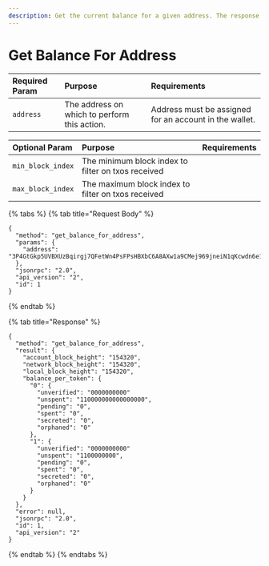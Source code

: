 ```yaml
---
description: Get the current balance for a given address. The response will have a map of the total values for each token_id that is present at that address. If no tokens are found at that address, the map will be empty. Orphaned will always be 0 for addresses.
---
```


# Get Balance For Address

| Required Param | Purpose | Requirements |
| :--- | :--- | :--- |
| `address` | The address on which to perform this action. | Address must be assigned for an account in the wallet. |

| Optional Param | Purpose | Requirements |
| :--- | :--- | :--- |
| `min_block_index` | The minimum block index to filter on txos received | |
| `max_block_index` | The maximum block index to filter on txos received | |

{% tabs %}
{% tab title="Request Body" %}
```text
{
  "method": "get_balance_for_address",
  "params": {
    "address": "3P4GtGkp5UVBXUzBqirgj7QFetWn4PsFPsHBXbC6A8AXw1a9CMej969jneiN1qKcwdn6e1VtD64EruGVSFQ8wHk5xuBHndpV9WUGQ78vV7Z"
  },
  "jsonrpc": "2.0",
  "api_version": "2",
  "id": 1
}
```
{% endtab %}

{% tab title="Response" %}
```text
{
  "method": "get_balance_for_address",
  "result": {
    "account_block_height": "154320",
    "network_block_height": "154320",
    "local_block_height": "154320",
    "balance_per_token": {
      "0": {
        "unverified": "0000000000"
        "unspent": "110000000000000000",
        "pending": "0",
        "spent": "0",
        "secreted": "0",
        "orphaned": "0"
      },
      "1": {
        "unverified": "0000000000"
        "unspent": "1100000000",
        "pending": "0",
        "spent": "0",
        "secreted": "0",
        "orphaned": "0"
      }
    }
  },
  "error": null,
  "jsonrpc": "2.0",
  "id": 1,
  "api_version": "2"
}
```
{% endtab %}
{% endtabs %}

